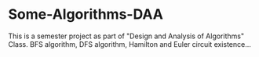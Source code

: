 # Some-Algorithms-DAA
This is a semester project as part of "Design and Analysis of Algorithms" Class.
BFS algorithm, DFS algorithm, Hamilton and Euler circuit existence...
